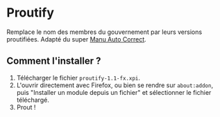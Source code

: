 # Proutify
Remplace le nom des membres du gouvernement par leurs versions proutifiées.
Adapté du super [Manu Auto Correct](https://github.com/Bo-Duke/Manu-Auto-Correct).

## Comment l'installer ?
1. Télécharger le fichier `proutify-1.1-fx.xpi`.
2. L'ouvrir directement avec Firefox, ou bien se rendre sur `about:addon`, puis "Installer un module depuis un fichier" et sélectionner le fichier téléchargé.
3. Prout !
